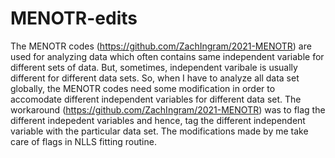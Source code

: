# MENOTR-edits
The MENOTR codes (https://github.com/ZachIngram/2021-MENOTR) are used for analyzing data which often contains same independent variable for different sets of data. But, sometimes, independent varibale is usually different for different data sets. So, when I have to analyze all data set globally, the MENOTR codes need some modification in order to accomodate different independent variables for different data set.
The workaround (https://github.com/ZachIngram/2021-MENOTR) was to flag the different indepedent variables and hence, tag the different independent variable with the particular data set.
The modifications made by me take care of flags in NLLS fitting routine.
